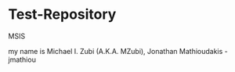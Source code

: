 # Test-Repository
MSIS

my name is Michael I. Zubi (A.K.A. MZubi), Jonathan Mathioudakis - jmathiou
